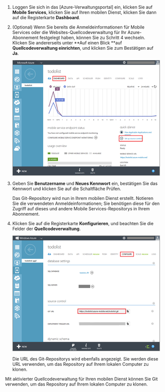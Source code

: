 
1. Loggen Sie sich in das [Azure-Verwaltungsportal] ein, klicken Sie auf **Mobile Services**, klicken Sie auf Ihren mobilen Dienst, klicken Sie dann auf die Registerkarte **Dashboard**.

2. (Optional) Wenn Sie bereits die Anmeldeinformationen für Mobile Services oder die Websites-Quellcodeverwaltung für Ihr Azure-Abonnement festgelegt haben, können Sie zu Schritt 4 wechseln. Klicken Sie andererseits unter **Auf einen Blick **auf **Quellcodeverwaltung einrichten**, und klicken Sie zum Bestätigen auf **Ja**.

	![Einrichten der Quellcodeverwaltung](./media/mobile-services-enable-source-control/mobile-setup-source-control.png)

3. Geben Sie **Benutzername** und **Neues Kennwort** ein, bestätigen Sie das Kennwort und klicken Sie auf die Schaltfläche Prüfen.

	Das Git-Repository wird nun in Ihrem mobilen Dienst erstellt. Notieren Sie die verwendeten Anmeldeinformationen; Sie benötigen diese für den Zugriff auf dieses und andere Mobile Services-Repositorys in Ihrem Abonnement.

4. Klicken Sie auf die Registerkarte **Konfigurieren**, und beachten Sie die Felder der **Quellcodeverwaltung**.

	![Konfigurieren der Quellcodeverwaltung](./media/mobile-services-enable-source-control/mobile-source-control-configure.png)

	Die URL des Git-Repositorys wird ebenfalls angezeigt. Sie werden diese URL verwenden, um das Repository auf Ihrem lokalen Computer zu klonen.

Mit aktivierter Quellcodeverwaltung für Ihren mobilen Dienst können Sie Git verwenden, um das Repository auf Ihrem lokalen Computer zu klonen.
 

<!---HONumber=July15_HO4-->